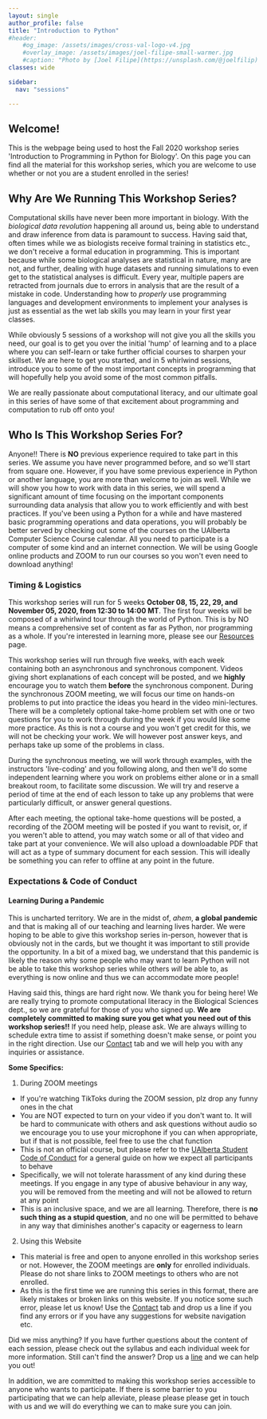 ```yaml
---
layout: single
author_profile: false
title: "Introduction to Python"
#header:
    #og_image: /assets/images/cross-val-logo-v4.jpg
    #overlay_image: /assets/images/joel-filipe-small-warmer.jpg
    #caption: "Photo by [Joel Filipe](https://unsplash.com/@joelfilip) on [Unsplash](https://unsplash.com)"
classes: wide

sidebar:
  nav: "sessions"

---
```



## Welcome!
This is the webpage being used to host the Fall 2020 workshop series 'Introduction to Programming in Python for Biology'.
On this page you can find all the material for this workshop series, which you are welcome to use whether or not you are
a student enrolled in the series!

## Why Are We Running This Workshop Series?

Computational skills have never been more important in biology. With the *biological data revolution* happening all around us,
being able to understand and draw inference from data is paramount to success. Having said that, often times while we as biologists
receive formal training in statistics etc., we don't receive a formal education in programming. This is important because while some
biological analyses are statistical in nature, many are not, and further, dealing with huge datasets and running simulations to even
get to the statistical analyses is difficult. Every year, multiple papers are retracted from journals due to errors in analysis that are
the result of a mistake in code. Understanding how to *properly* use programming languages and development environments to implement
your analyses is just as essential as the wet lab skills you may learn in your first year classes.

While obviously 5 sessions of a workshop will not give you all the skills you need, our goal is to get you over the initial 'hump' of learning
and to a place where you can self-learn or take further official courses to sharpen your skillset. We are here to get you started, and in 5 whirlwind
sessions, introduce you to some of the most important concepts in programming that will hopefully help you avoid some of the most common pitfalls.

We are really passionate about computational literacy, and our ultimate goal in this series of have some of that excitement about programming and
computation to rub off onto you!

## Who Is This Workshop Series For?

Anyone!! There is **NO** previous experience required to take part in this series. We assume you have never programmed before, and so we'll start from
square one. However, if you have some previous experience in Python or another language, you are more than welcome to join as well. While we will show you how to work with data in this series, we will spend a significant amount of time focusing on the important components surrounding data analysis that allow you to work efficiently and with best practices. If you've been using a Python for a while and have mastered basic programming operations and data operations, you
will probably be better served by checking out some of the courses on the UAlberta Computer Science Course calendar. All you need to participate is a computer
of some kind and an internet connection. We will be using Google online products and ZOOM to run our courses so you won't even need to download anything!

### Timing & Logistics
This workshop series will run for 5 weeks **October 08, 15, 22, 29, and November 05, 2020, from 12:30 to 14:00 MT**. The first four weeks will be composed of a
whirlwind tour through the world of Python. This is by NO means a comprehensive set of content as far as Python, nor programming as
a whole. If you're interested in learning more, please see our [Resources](/resources/) page.

This workshop series will run through five weeks, with each week containing both an asynchronous and synchronous component. Videos
giving short explanations of each concept will be posted, and we **highly** encourage you to watch them **before** the synchronous component.
During the synchronous ZOOM meeting, we will focus our time on hands-on problems to put into practice the ideas you heard in the video mini-lectures.
There will be a completely optional take-home problem set with one or two questions for you to work through during the week if you would like
some more practice. As this is not a course and you won't get credit for this, we will not be checking your work. We will however post answer keys,
and perhaps take up some of the problems in class.

During the synchronous meeting, we will work through examples, with the instructors 'live-coding' and you following along, and then we'll do some
independent learning where you work on problems either alone or in a small breakout room, to facilitate some discussion. We will try and reserve a
period of time at the end of each lesson to take up any problems that were particularly difficult, or answer general questions.

After each meeting, the optional take-home questions will be posted, a recording of the ZOOM meeting will be posted if you want to revisit, or,
if you weren't able to attend, you may watch some or all of that video and take part at your convenience. We will also upload a downloadable PDF
that will act as a type of summary document for each session. This will ideally be something you can refer to offline at any point in the future.

### Expectations & Code of Conduct

#### Learning During a Pandemic

This is uncharted territory. We are in the midst of, *ahem*, **a global pandemic** and that is making all of our teaching and learning
lives harder. We were hoping to be able to give this workshop series in-person, however that is obviously not in the cards, but we thought it was important
to still provide the opportunity. In a bit of a mixed bag, we understand that this pandemic is likely the reason why some people who may want to learn Python
will not be able to take this workshop series while others *will* be able to, as everything is now online and thus we can accommodate more people!

Having said this, things are hard right now. We thank you for being here! We are really trying to promote computational literacy in the Biological Sciences dept.,
so we are grateful for those of you who signed up. **We are completely committed to making sure you get what you need out of this workshop series!!** If you need
help, please ask. We are always willing to schedule extra time to assist if something doesn't make sense, or point you in the right direction. Use our [Contact](/contact/) tab and we will help you with any inquiries or assistance.

**Some Specifics:**
1. During ZOOM meetings
  - If you're watching TikToks during the ZOOM session, plz drop any funny ones in the chat
  - You are NOT expected to turn on your video if you don't want to. It will be hard to communicate with others and ask questions without audio so we encourage you
  to use your microphone if you can when appropriate, but if that is not possible, feel free to use the chat function
  - This is not an official course, but please refer to the [UAlberta Student Code of Conduct](https://www.ualberta.ca/governance/resources/policies-standards-and-codes-of-conduct/code-of-student-behaviour.html) for a general guide on how we expect all participants to behave
  - Specifically, we will not tolerate harassment of any kind during these meetings. If you engage in any type of abusive behaviour in any way, you will be removed from the meeting and will not be allowed to return at any point
  - This is an inclusive space, and we are all learning. Therefore, there is **no such thing as a stupid question**, and no one will be permitted to behave in
  any way that diminishes another's capacity or eagerness to learn

2. Using this Website
  - This material is free and open to anyone enrolled in this workshop series or not. However, the ZOOM meetings are **only** for enrolled individuals. Please do not share links to ZOOM meetings to others who are not enrolled.
  - As this is the first time we are running this series in this format, there are likely mistakes or broken links on this website. If you notice some such error, please let us know! Use the [Contact](/contact/) tab and drop us a line if you find any errors or if you have any suggestions for website navigation etc.


Did we miss anything? If you have further questions about the content of each session, please check out the syllabus and each individual week for more information. Still can't find the answer? Drop us a [line](/contact/) and we can help you out!

In addition, we are committed to making this workshop series accessible to anyone who wants to participate. If there is some barrier to you participating that we can help alleviate, please please please get in touch with us and we will do everything we can to make sure you can join.
